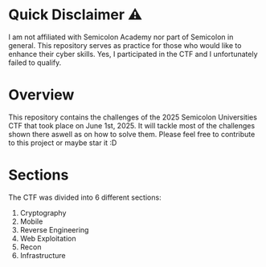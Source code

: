 # Quick Disclaimer ⚠️

I am not affiliated with Semicolon Academy nor part of Semicolon in general. This repository serves as practice for those who would like to enhance their cyber skills.
Yes, I participated in the CTF and I unfortunately failed to qualify.

# Overview

This repository contains the challenges of the 2025 Semicolon Universities CTF that took place on June 1st, 2025. It will tackle most of the challenges shown there aswell as on how to solve them. Please feel free to contribute to this project or maybe star it :D 

# Sections

The CTF was divided into 6 different sections:

1. Cryptography
2. Mobile
3. Reverse Engineering
4. Web Exploitation
5. Recon
6. Infrastructure

